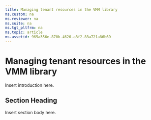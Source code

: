 ```yaml
---
title: Managing tenant resources in the VMM library
ms.custom: na
ms.reviewer: na
ms.suite: na
ms.tgt_pltfrm: na
ms.topic: article
ms.assetid: 965a356e-870b-4626-a8f2-83a721a86b69
---
```

# Managing tenant resources in the VMM library
Insert introduction here.

## Section Heading
Insert section body here.




